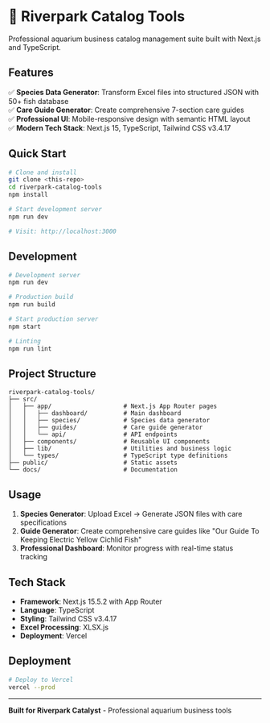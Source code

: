 # 🐠 Riverpark Catalog Tools

Professional aquarium business catalog management suite built with Next.js and TypeScript.

## Features

✅ **Species Data Generator**: Transform Excel files into structured JSON with 50+ fish database  
✅ **Care Guide Generator**: Create comprehensive 7-section care guides  
✅ **Professional UI**: Mobile-responsive design with semantic HTML layout  
✅ **Modern Tech Stack**: Next.js 15, TypeScript, Tailwind CSS v3.4.17  

## Quick Start

```bash
# Clone and install
git clone <this-repo>
cd riverpark-catalog-tools
npm install

# Start development server
npm run dev

# Visit: http://localhost:3000
```

## Development

```bash
# Development server
npm run dev

# Production build
npm run build

# Start production server
npm start

# Linting
npm run lint
```

## Project Structure

```
riverpark-catalog-tools/
├── src/
│   ├── app/                    # Next.js App Router pages
│   │   ├── dashboard/          # Main dashboard
│   │   ├── species/            # Species data generator
│   │   ├── guides/             # Care guide generator
│   │   └── api/                # API endpoints
│   ├── components/             # Reusable UI components
│   ├── lib/                    # Utilities and business logic
│   └── types/                  # TypeScript type definitions
├── public/                     # Static assets
└── docs/                       # Documentation
```

## Usage

1. **Species Generator**: Upload Excel → Generate JSON files with care specifications
2. **Guide Generator**: Create comprehensive care guides like "Our Guide To Keeping Electric Yellow Cichlid Fish"
3. **Professional Dashboard**: Monitor progress with real-time status tracking

## Tech Stack

- **Framework**: Next.js 15.5.2 with App Router
- **Language**: TypeScript
- **Styling**: Tailwind CSS v3.4.17
- **Excel Processing**: XLSX.js
- **Deployment**: Vercel

## Deployment

```bash
# Deploy to Vercel
vercel --prod
```

---

**Built for Riverpark Catalyst** - Professional aquarium business tools